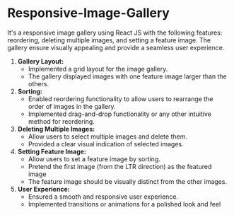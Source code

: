 # Responsive-Image-Gallery
It's a responsive image gallery using React JS with the following features: reordering, deleting multiple images, and setting a feature image. The gallery ensure visually appealing and provide a seamless user experience.
1. **Gallery Layout:**
   - Implemented a grid layout for the image gallery.
   - The gallery displayed images with one feature image larger than the others.
2. **Sorting:**
   - Enabled reordering functionality to allow users to rearrange the order of images in the gallery.
   - Implemented drag-and-drop functionality or any other intuitive method for reordering.
3. **Deleting Multiple Images:**
   - Allow users to select multiple images and delete them.
   - Provided a clear visual indication of selected images.
4. **Setting Feature Image:**
   - Allow users to set a feature image by sorting.
   - Pretend the first image (from the LTR direction) as the featured image
   - The feature image should be visually distinct from the other images.
5. **User Experience:**
   - Ensured a smooth and responsive user experience.
   - Implemented transitions or animations for a polished look and feel
